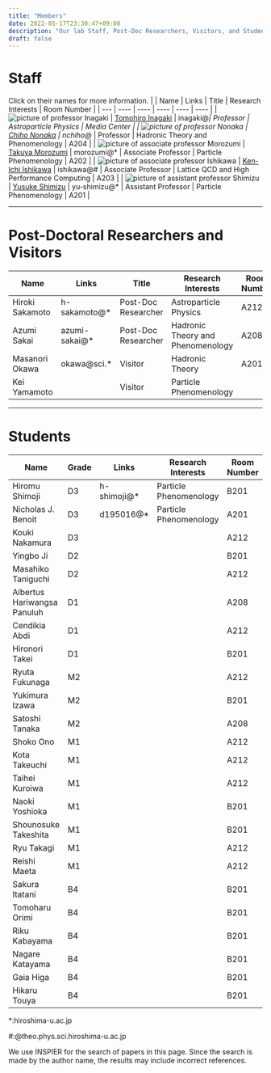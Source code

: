 ```yaml
---
title: "Members"
date: 2022-05-17T23:30:47+09:00
description: "Our lab Staff, Post-Doc Researchers, Visitors, and Students"
draft: false
---
```


<!--more-->
# Staff
Click on their names for more information.
| | Name | Links | Title | Research Interests | Room Number |
| --- | ---- | ---- | ---- | ---- | ---- |
| ![picture of professor Inagaki](imgs/staff/inagaki2_2009.JPG "memberimg") | [Tomohiro Inagaki](https://home.hiroshima-u.ac.jp/inagaki/) | inagaki@*| Professor | Astroparticle Physics | Media Center |
| ![picture of professor Nonaka](imgs/staff/nonaka.JPG "memberimg") | [Chiho Nonaka](https://seeds.office.hiroshima-u.ac.jp/profile/en.d02aa0cf7fd0bf59520e17560c007669.html) | nchiho@* | Professor | Hadronic Theory and Phenomenology | A204 |
| ![picture of associate professor Morozumi](imgs/staff/morozumi.JPG "memberimg") | [Takuya Morozumi](members/morozumi) | morozumi@* | Associate Professor | Particle Phenomenology | A202 |
| ![picture of associate professor Ishikawa](imgs/staff/ishikawa_20210104.JPG "memberimg") | [Ken-Ichi Ishikawa](members/ishikawa) | ishikawa@# | Associate Professor | Lattice QCD and High Performance Computing | A203 |
| ![picture of assistant professor Shimizu](imgs/staff/YusukeShimizu_trim.jpg "memberimg") | [Yusuke Shimizu](members/shimizu) | yu-shimizu@* | Assistant Professor | Particle Phenomenology | A201 |

---

# Post-Doctoral Researchers and Visitors
| Name            | Links         | Title               | Research Interests                | Room Number |
|-----------------|---------------|---------------------|-----------------------------------|-------------|
| Hiroki Sakamoto | h-sakamoto@*  | Post-Doc Researcher | Astroparticle Physics             | A212        |
| Azumi Sakai     | azumi-sakai@* | Post-Doc Researcher | Hadronic Theory and Phenomenology | A208        |
| Masanori Okawa  | okawa@sci.*   | Visitor             | Hadronic Theory                   | A201        |
| Kei Yamamoto    |               | Visitor             | Particle Phenomenology            |             |

---

# Students
| Name                        | Grade | Links       | Research Interests     | Room Number | Papers  |
|-----------------------------|-------|-------------|------------------------|-------------|---|
| Hiromu Shimoji              | D3    | h-shimoji@* | Particle Phenomenology | B201        |   |
| Nicholas J. Benoit          | D3    | d195016@*   | Particle Phenomenology | A201        |   |
| Kouki Nakamura              | D3    |             |                        | A212        |   |
| Yingbo Ji                   | D2    |             |                        | B201        |   |
| Masahiko Taniguchi          | D2    |             |                        | A212        |   |
| Albertus Hariwangsa Panuluh | D1    |             |                        | A208        |   |
| Cendikia Abdi               | D1    |             |                        | A212        |   |
| Hironori Takei              | D1    |             |                        | B201        |   |
| Ryuta Fukunaga              | M2    |             |                        | A212        |   |
| Yukimura Izawa              | M2    |             |                        | B201        |   |
| Satoshi Tanaka              | M2    |             |                        | A208        |   |
| Shoko Ono                   | M1    |             |                        | A212        |   |
| Kota Takeuchi               | M1    |             |                        | A212        |   |
| Taihei Kuroiwa              | M1    |             |                        | A212        |   |
| Naoki Yoshioka              | M1    |             |                        | B201        |   |
| Shounosuke Takeshita        | M1    |             |                        | B201        |   |
| Ryu Takagi                  | M1    |             |                        | A212        |   |
| Reishi Maeta                | M1    |             |                        | A212        |   |
| Sakura Itatani              | B4    |             |                        | B201        |   |
| Tomoharu Orimi              | B4    |             |                        | B201        |   |
| Riku Kabayama               | B4    |             |                        | B201        |   |
| Nagare Katayama             | B4    |             |                        | B201        |   |
| Gaia Higa                   | B4    |             |                        | B201        |   |
| Hikaru Touya                | B4    |             |                        | B201        |   |

*:hiroshima-u.ac.jp

#:@theo.phys.sci.hiroshima-u.ac.jp

We use INSPIER for the search of papers in this page.
Since the search is made by the author name, the results may include incorrect references.
